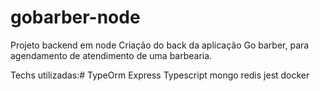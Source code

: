 # gobarber-node ####

Projeto backend em node
Criação do back da aplicação Go barber, para agendamento de atendimento de uma barbearia.

Techs utilizadas:#
TypeOrm
Express
Typescript
mongo
redis
jest
docker

